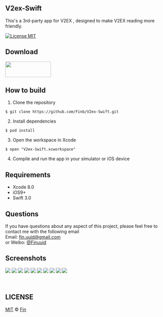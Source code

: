 ## V2ex-Swift
This's a 3rd-party app for V2EX , designed to make V2EX reading more friendly.

[![License MIT](https://img.shields.io/badge/license-MIT-green.svg?style=flat)](https://raw.githubusercontent.com/Finb/V2ex-Swift/master/LICENSE)
<br/>
## Download
<a target='_blank' href='https://itunes.apple.com/app/id1078157349'>
<img src='http://ww2.sinaimg.cn/large/0060lm7Tgw1f1hgrs1ebwj308102q0sp.jpg' width='144' height='49' />
</a>

## How to build
1)  Clone the repository
```
$ git clone https://github.com/Finb/V2ex-Swift.git
```
2)  Install dependencies
```
$ pod install
```
3) Open the workspace in Xcode
```
$ open "V2ex-Swift.xcworkspace"
```
4) Compile and run the app in your simulator or iOS device

## Requirements
* Xcode 8.0
* iOS9+
* Swift 3.0

## Questions
If you have questions about any aspect of this project, please feel free to contact me with the following email
<br/>Email: fin.uuid@gmail.com
<br/>or Weibo: <a href = 'http://weibo.com/u/3161718545' >@Finuuid</a>
<br/>
## Screenshots
![](http://ww1.sinaimg.cn/large/0060lm7Tgw1f1dtb12v4gj30af0ijtaa.jpg)
![](http://ww1.sinaimg.cn/large/0060lm7Tgw1f1dtb1o68aj30af0ijmz0.jpg)
![](http://ww4.sinaimg.cn/large/0060lm7Tgw1f1dtb1yzxhj30af0ijtas.jpg)
![](http://ww4.sinaimg.cn/large/0060lm7Tgw1f0hmca4k9mj30af0ijtay.jpg)
![](http://ww3.sinaimg.cn/large/0060lm7Tgw1f0e4swtysvj30af0ijdgq.jpg)
![](http://ww3.sinaimg.cn/large/0060lm7Tgw1f0hmc9igxwj30af0ijta2.jpg)
![](http://ww1.sinaimg.cn/large/0060lm7Tgw1f2u1825fayj30af0ijq43.jpg)
![](http://ww2.sinaimg.cn/large/0060lm7Tgw1f0hmc9hn99j30af0ijjt8.jpg)
![](http://ww1.sinaimg.cn/large/0060lm7Tgw1f2u183dk5qj30af0ijgmy.jpg)
![](http://ww3.sinaimg.cn/large/0060lm7Tgw1f0e4sw8e04j30af0ijjs6.jpg)

<br/>

## LICENSE

[MIT](https://raw.githubusercontent.com/Finb/V2ex-Swift/master/LICENSE) © [Fin](http://github.com/Finb)
